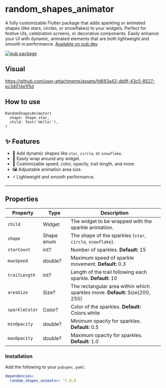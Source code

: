 # random_shapes_animator

A fully customizable Flutter package that adds sparkling or animated shapes (like stars, circles, or snowflakes) to your widgets. Perfect for festive UIs, celebration screens, or decorative components. Easily enhance your UI with dynamic, animated elements that are both lightweight and smooth in performance. [Available on pub.dev](https://pub.dev/packages/random_shapes_animator)

[![pub package](https://img.shields.io/pub/v/random_shapes_animator.svg)](https://pub.dev/packages/random_shapes_animator)

## Visual

https://github.com/user-attachments/assets/fd683a42-db9f-43c5-8527-ec34014e1f5d

## How to use

```
RandomShapesAnimator(
  shape: Shape.star,
  child: Text('Hello!'),
)
```

## ✨ Features

- 🌟 Add dynamic shapes like `star`, `circle`, or `snowflake`.
- 🧩 Easily wrap around any widget.
- 🎯 Customizable speed, color, opacity, trail length, and more.
- 🖼️ Adjustable animation area size.
- ⚡ Lightweight and smooth performance.

---

## Properties

| Property       | Type       | Description                                                                  |
| -------------- | ---------- | ---------------------------------------------------------------------------- |
| `child`        | Widget     | The widget to be wrapped with the sparkle animation.                         |
| `shape`        | Shape enum | The shape of the sparkles (`star`, `circle`, `snowflake`).                   |
| `starCount`    | int?       | Number of sparkles. **Default:** 15                                          |
| `maxSpeed`     | double?    | Maximum speed of sparkle movement. **Default:** 0.3                          |
| `trailLength`  | int?       | Length of the trail following each sparkle. **Default:** 10                  |
| `areaSize`     | Size?      | The rectangular area within which sparkles move. **Default:** Size(200, 250) |
| `sparkleColor` | Color?     | Color of the sparkles. **Default:** Colors.white                             |
| `minOpacity`   | double?    | Minimum opacity for sparkles. **Default:** 0.5                               |
| `maxOpacity`   | double?    | Maximum opacity for sparkles. **Default:** 1.0                               |

### Installation

Add the following to your `pubspec.yaml`:

```yaml
dependencies:
  random_shapes_animator: ^1.0.0
```
